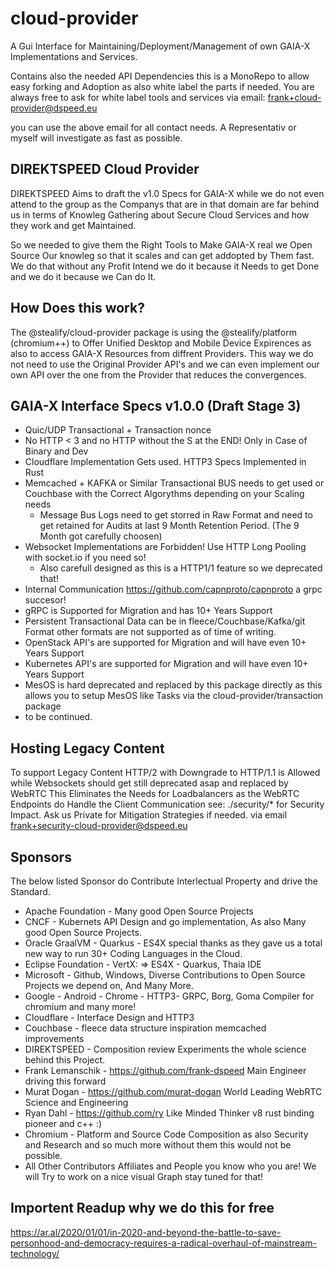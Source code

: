 # cloud-provider
A Gui Interface for Maintaining/Deployment/Management of own GAIA-X Implementations and Services.

Contains also the needed API Dependencies this is a MonoRepo to allow easy forking and Adoption
as also white label the parts if needed. You are always free to ask for white label tools and services via email: frank+cloud-provider@dspeed.eu

you can use the above email for all contact needs. A Representativ or myself will investigate as fast as possible.

## DIREKTSPEED Cloud Provider
DIREKTSPEED Aims to draft the v1.0 Specs for GAIA-X while we do not even attend to the group as the Companys that are in that domain are far behind us in terms of Knowleg Gathering about Secure Cloud Services and how they work and get Maintained.

So we needed to give them the Right Tools to Make GAIA-X real we Open Source Our knowleg so that it scales and can get addopted by Them fast.
We do that without any Profit Intend we do it because it Needs to get Done and we do it because we Can do It.

## How Does this work?
The @stealify/cloud-provider package is using the @stealify/platform (chromium++) to Offer Unified Desktop and Mobile Device Expirences as also to access
GAIA-X Resources from diffrent Providers. This way we do not need to use the Original Provider API's and we can even implement our own API over the one from the Provider that reduces the convergences. 

## GAIA-X Interface Specs v1.0.0 (Draft Stage 3)
- Quic/UDP Transactional + Transaction nonce
- No HTTP < 3 and no HTTP without the S at the END! Only in Case of Binary and Dev
- Cloudflare Implementation Gets used. HTTP3 Specs Implemented in Rust
- Memcached + KAFKA or Similar Transactional BUS needs to get used or Couchbase with the Correct Algorythms depending on your Scaling needs
  - Message Bus Logs need to get storred in Raw Format and need to get retained for Audits at last 9 Month Retention Period. (The 9 Month got carefully choosen) 
- Websocket Implementations are Forbidden! Use HTTP Long Pooling with socket.io if you need so!
  - Also carefull designed as this is a HTTP1/1 feature so we deprecated that!
- Internal Communication https://github.com/capnproto/capnproto a grpc succesor!
- gRPC is Supported for Migration and has 10+ Years Support
- Persistent Transactional Data can be in fleece/Couchbase/Kafka/git Format other formats are not supported as of time of writing. 
- OpenStack API's are supported for Migration and will have even 10+ Years Support
- Kubernetes API's are supported for Migration and will have even 10+ Years Support
- MesOS is hard deprecated and replaced by this package directly as this allows you to setup MesOS like Tasks via the cloud-provider/transaction package
- to be continued.

## Hosting Legacy Content
To support Legacy Content HTTP/2 with Downgrade to HTTP/1.1 is Allowed while Websockets should get still deprecated asap and replaced by WebRTC
This Eliminates the Needs for Loadbalancers as the WebRTC Endpoints do Handle the Client Communication see: ./security/* for Security Impact. Ask us Private for Mitigation Strategies if needed. via email frank+security-cloud-provider@dspeed.eu 

## Sponsors
The below listed Sponsor do Contribute Interlectual Property and drive the Standard.
- Apache Foundation - Many good Open Source Projects
- CNCF - Kubernets API Design and go implementation, As also Many good Open Source Projects.
- Oracle GraalVM - Quarkus - ES4X special thanks as they gave us a total new way to run 30+ Coding Languages in the Cloud. 
- Eclipse Foundation - VertX: => ES4X - Quarkus, Thaia IDE 
- Microsoft - Github, Windows, Diverse Contributions to Open Source Projects we depend on, And Many More. 
- Google - Android - Chrome - HTTP3- GRPC, Borg, Goma Compiler for chromium and many more!
- Cloudflare - Interface Design and HTTP3
- Couchbase - fleece data structure inspiration memcached improvements
- DIREKTSPEED - Composition review Experiments the whole science behind this Project. 
- Frank Lemanschik - https://github.com/frank-dspeed Main Engineer driving this forward
- Murat Dogan - https://github.com/murat-dogan World Leading WebRTC Science and Engineering
- Ryan Dahl - https://github.com/ry Like Minded Thinker v8 rust binding pioneer and c++ :) 
- Chromium - Platform and Source Code Composition as also Security and Research and so much more without them this would not be possible.
- All Other Contributors Affiliates and People you know who you are! We will Try to work on a nice visual Graph stay tuned for that!

## Importent Readup why we do this for free
https://ar.al/2020/01/01/in-2020-and-beyond-the-battle-to-save-personhood-and-democracy-requires-a-radical-overhaul-of-mainstream-technology/
